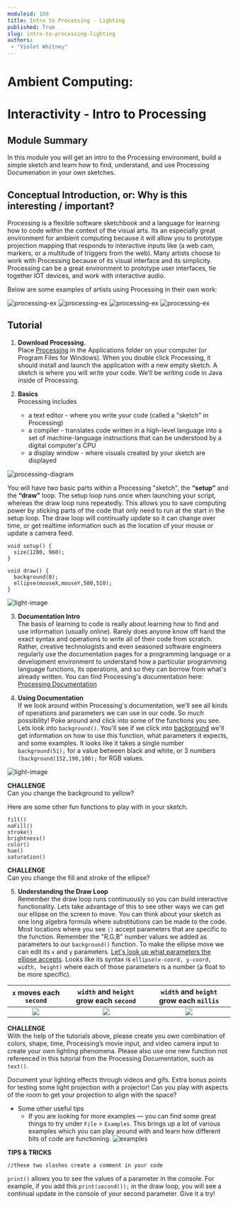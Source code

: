 ```yaml
---
moduleid: 160
title: Intro to Processing - Lighting
published: True
slug: intro-to-processing-lighting
authors:
 - "Violet Whitney"
---
```


Ambient Computing:
===========================================

# Interactivity - Intro to Processing 
## Module Summary
In this module you will get an intro to the Processing environment, build a simple sketch and learn how to find, understand, and use Processing Documenation in your own sketches.

## Conceptual Introduction, or: Why is this interesting / important?
Processing is a flexible software sketchbook and a language for learning how to code within the context of the visual arts. Its an especially great environment for ambient computing because it will allow you to prototype projection mapping that responds to interactive inputs like (a web cam, markers, or a multitude of triggers from the web). Many artists choose to work with Processing because of its visual interface and its simplicity. Processing can be a great environment to prototype user interfaces, tie together IOT devices, and work with interactive audio.

Below are some examples of artists using Processing in their own work:

![processing-ex](images/processing-ex-5.gif#img-left)
![processing-ex](images/processing-ex-4.gif#img-left)
![processing-ex](images/processing-ex2.gif#img-left)
![processing-ex](images/processing-ex1.gif#img-left)


## Tutorial

1. **Download Processing.**  
Place [Processing](https://processing.org/download) in the Applications folder on your computer (or Program Files for Windows). When you double click Processing, it should install and launch the application with a new empty sketch. A sketch is where you will write your code. We’ll be writing code in Java inside of Processing.

2. **Basics**  
Processing includes 
   * a text editor - where you write your code (called a "sketch" in Processing)
   * a compiler - translates code written in a high-level language into a set of machine-language instructions that can be understood by a digital computer's CPU 
   * a display window - where visuals created by your sketch are displayed

![processing-diagram](images/processing-diagram-2.gif#img-full)



You will have two basic parts within a Processing "sketch", the **“setup”** and the **“draw”** loop. The setup loop runs once when launching your script, whereas the draw loop runs repeatedly. This allows you to save computing power by sticking parts of the code that only need to run at the start in the setup loop. The draw loop will continually update so it can change over time, or get realtime information such as the location of your mouse or update a camera feed.

```
void setup() {
  size(1280, 960);
}
  
void draw() {
  background(0);
  ellipse(mouseX,mouseY,500,510);
}
```

![light-image](images/processinig-setup-vs-draw.png#img-left)

3. **Documentation Intro**  
The basis of learning to code is really about learning how to find and use information (usually online). Rarely does anyone know off hand the exact syntax and operations to write all of their code from scratch. Rather, creative technologists and even seasoned software engineers regularly use the documentation pages for a programming language or a development environment to understand how a particular programming language functions, its operations, and so they can borrow from what's already written.
You can find Processing's documentation here:
[Processing Documentation](https://processing.org/reference/)

4. **Using Documentation**  
If we look around within Processing's documentation, we'll see all kinds of operations and parameters we can use in our code. So much possibility! Poke around and click into some of the functions you see. Lets look into `background()`. You'll see if we click into [background](https://processing.org/reference/background_.html) we'll get information on how to use this function, what parameters it expects, and some examples. It looks like it takes a single number `background(51);` for a value between black and white, or 3 numbers `(background(152,190,100);` for RGB values.

![light-image](images/17-160-0-Processing-Background-Color.png#img-left)

**CHALLENGE**  
Can you change the background to yellow?


Here are some other fun functions to play with in your sketch.
```
fill()
noFill()
stroke()
brightness()
color()
hue()
saturation()
```

**CHALLENGE**  
Can you change the fill and stroke of the ellipse?

5. **Understanding the Draw Loop**  
Remember the draw loop runs continuously so you can build interactive functionality. Lets take advantage of this to see other ways we can get our ellipse on the screen to move. You can think about your sketch as one long algebra formula where substitutions can be made to the code. Most locations where you see `()` accept parameters that are specific to the function. Remember the "R,G,B" number values we added as parameters to our `background()` function.
To make the ellipse move we can edit its `x` and `y` parameters. [Let's look up what parameters the ellipse accepts](https://processing.org/reference/ellipse_.html). Looks like its syntax is `ellipse(x-coord, y-coord, width, height)`	where each of those parameters is a number (a float to be more specific).

`x` moves each `second`             |  `width` and `height` grow each `second`         |  `width` and `height` grow each `millis`
:-------------------------:|:-------------------------:|:-------------------------:
![](images/17-160-0-Processing-incremental.gif)  |  ![](images/17-160-0-Processing-step.gif)  |  ![](images/17-160-0-Processing-slow.gif)


**CHALLENGE**  
With the help of the tutorials above, please create you own combination of colors, shape, time, Processing’s movie input, and video camera input to create your own lighting phenomena. Please also use one new function not referenced in this tutorial from the Processing Documentation, such as `text()`.

Document your lighting effects through videos and gifs. Extra bonus points for testing some light projection with a projector! Can you play with aspects of the room to get your projection to align with the space?

* Some other useful tips
   * If you are looking for more examples — you can find some great things to try under `File` > `Examples`. This brings up a lot of various examples which you can play around with and learn how different bits of code are functioning.
   ![examples](images/processing-ex-1.png#img-left)

**TIPS & TRICKS** 
   ```
   //these two slashes create a comment in your code
   ```
  `print()` allows you to see the values of a parameter in the console. For example, if you add this `print(second());` in the draw loop, you will see a continual update in the console of your second parameter. Give it a try! 
